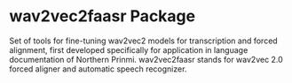 # wav2vec2faasr Package
Set of tools for fine-tuning wav2vec2 models for transcription and forced alignment, first developed specifically for application in language documentation of Northern Prinmi.
wav2vec2faasr stands for wav2vec 2.0 forced aligner and automatic speech recognizer.